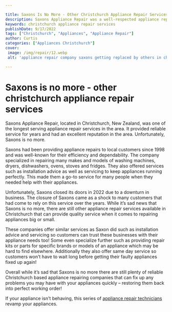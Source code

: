 ```yaml
---

title: Saxons Is No More - Other Christchurch Appliance Repair Services
description: Saxons Appliance Repair was a well-respected appliance repair service in Christchurch, New Zealand, that ceased operations. Read on to find out more about its legacy and the appliance repair services replacing the void they've left in the market.
keywords: christchurch appliance repair services
publishDate: 9/17/2022
tags: ["Christchurch", "Appliances", "Appliance Repair"]
author: Curtis
categories: ["Appliances Christchurch"]
cover: 
 image: /img/repair/12.webp
 alt: 'appliance repair company saxons getting replaced by others in christchurch'

---
```


# Saxons is no more - other christchurch appliance repair services

Saxons Appliance Repair, located in Christchurch, New Zealand, was one of the longest serving appliance repair services in the area. It provided reliable service for years and had an excellent reputation in the area. Unfortunately, Saxons is no more. 

Saxons had been providing appliance repairs to local customers since 1998 and was well-known for their efficiency and dependability. The company specialized in repairing many makes and models of washing machines, dryers, dishwashers, ovens, stoves and fridges. They also offered services such as installation advice as well as servicing to keep appliances running perfectly. This made them a go-to service for many people when they needed help with their appliances. 

Unfortunately, Saxons closed its doors in 2022 due to a downturn in business. The closure of Saxons came as a shock to many customers that had come to rely on this service over the years. While it’s sad news that Saxons is no more, there are still other appliance repair services available in Christchurch that can provide quality service when it comes to repairing appliances big or small. 

These companies offer similar services as Saxon did such as installation advice and servicing so customers can trust these businesses with their appliance needs too! Some even specialize further such as providing repair kits or parts for specific brands or models of an appliance which may be hard to find elsewhere. Additionally they also offer same day service so customers won't have to wait long before getting their faulty appliances fixed up again! 

Overall while it’s sad that Saxons is no more there are still plenty of reliable Christchurch based appliance repairing companies that can fix up any problems you may have with your appliances quickly – restoring them back into perfect working order!

If your appliance isn't behaving, this series of <a href="/pages/appliance-repair-technicians/">appliance repair technicians</a> revamp your appliances.